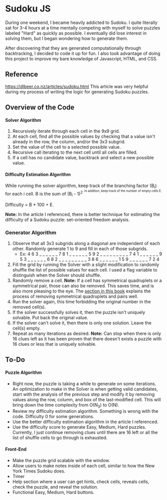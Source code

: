 # Sudoku JS

During one weekend, I became heavily addicted to Sudoku. I quite literally sat for 3-4 hours at a time mentally competing with myself to solve puzzles labeled "Hard" as quickly as possible. I eventually did lose interest in solving them, but I began wondering how to generate them.

After discovering that they are generated computationally through backtracking, I decided to code it up for fun. I also took advantage of doing this project to improve my bare knowledge of Javascript, HTML, and CSS. 

## Reference
  https://dlbeer.co.nz/articles/sudoku.html
  This article was very helpful during my process of writing the logic for generating Sudoku puzzles.

## Overview of the Code
#### Solver Algorithm
1. Recursively iterate through each cell in the 9x9 grid.
2. At each cell, find all the possible values by checking that a value isn't already in the row, the column, and/or the 3x3 subgrid. 
3. Set the value of the cell to a selected possible value.
4. Recursive call iterating to the next cell until all cells are filled.
5. If a cell has no candidate value, backtrack and select a new possible value.

#### Difficulty Estimation Algorithm
While running the solver algorithm, keep track of the branching factor (B<sub>i</sub>) for each i cell. B is the sum of (B<sub>i</sub> - 1)<sup>2<sup>. In addition, keep track of the number of empty cells E.

Difficulty = B * 100 + E.

**Note:** In the article I referenced, there is better technique for estimating the difficulty of a Sudoku puzzle: set-oriented freedom analysis. 

### Generator Algorithm
1. Observe that all 3x3 subgrids along a diagonal are independent of each other. Randomly generate 1 to 9 and fill in each of those subgrids.
    * Ex:
    4 6 3 _ _ _ _ _ _
    7 8 1 _ _ _ _ _ _
    5 9 2 _ _ _ _ _ _
    _ _ _ 7 4 1 _ _ _
    _ _ _ 9 5 3 _ _ _
    _ _ _ 6 8 2 _ _ _
    _ _ _ _ _ _ 3 8 6 
    _ _ _ _ _ _ 1 5 9 
    _ _ _ _ _ _ 7 2 4 
2. Fill the grid by running the Solver with a slight modification to randomly shuffle the list of possible values for each cell. I used a flag variable to distinguish when the Solver should shuffle.
3. Randomly remove a cell.
    **Note:** If a cell has symmetrical quadruplets or a symmetrical pair, those can also be removed. This saves time, and is also more pleasing to the eye. The [section in this book](https://books.google.com/books?id=xb4ICAAAQBAJ&pg=PA185&lpg=PA185&dq=sudoku+generator+removing+pairs&source=bl&ots=5xNVm50hib&sig=ACfU3U0e8ZX-DZ3VSiYhnTdSESZAc6Lt4Q&hl=en&sa=X&ved=2ahUKEwiqqJuEsNzpAhUFKH0KHRkSBLUQ6AEwCXoECAoQAQ#v=onepage&q=sudoku%20generator%20removing%20pairs&f=false) explains the process of removing symmetrical quadruplets and pairs well.
4. Run the solver again, this time forbidding the original number in the removed cell(s).
5. If the solver successfully solves it, then the puzzle isn't uniquely solvable. Put back the original value.
6. If the solver can't solve it, then there is only one solution. Leave the cell(s) empty.
7. Repeat as many iterations as desired. 
    **Note:** Can stop when there is only 16 clues left as it has been proven that there doesn't exists a puzzle with 16 clues or less that is uniquely solvable. 
## To-Do
#### Puzzle Algorithm
* Right now, the puzzle is taking a while to generate on some iterations. An optimization to make in the Solver is when getting valid candidates, start with the analysis of the previous step and modify it by removing values along the row, column, and box of the last-modified cell. This will bring down the time complexity from O(N<sub>3</sub>) to O(N).
* Review my difficulty estimation algorithm. Something is wrong with the code. Difficulty 0 for some generations.
* Use the better difficulty estimation algorithm in the article I referenced.
* Use the difficulty score to generate Easy, Medium, Hard puzzles. Currently, I just continue removing clues until there are 16 left or all the list of shuffle cells to go through is exhausted.
#### Front-End
* Make the puzzle grid scalable with the window.
* Allow users to make notes inside of each cell, similar to how the New York Times Sudoku does.
* Timer
* Help section where  a user can get hints, check cells, reveals cells, check the puzzle, and reveal the solution.
* Functional Easy, Medium, Hard buttons.
